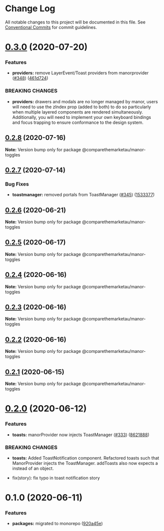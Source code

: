 # Change Log

All notable changes to this project will be documented in this file.
See [Conventional Commits](https://conventionalcommits.org) for commit guidelines.

# [0.3.0](https://github.com/comparethemarketau/manor-react/compare/@comparethemarketau/manor-toggles@0.2.8...@comparethemarketau/manor-toggles@0.3.0) (2020-07-20)


### Features

* **providers:** remove LayerEvent/Toast providers from manorprovider ([#348](https://github.com/comparethemarketau/manor-react/issues/348)) ([461d724](https://github.com/comparethemarketau/manor-react/commit/461d72498fca1aca9de0056a27d1a3d17a89ea77))


### BREAKING CHANGES

* **providers:** drawers and modals are no longer managed by manor, users will need to use the
zIndex prop (added to both) to do so particularly when multiple layered components are rendered
simultaneously. Additionally, you will need to implement your own keyboard bindings and focus
trapping to ensure conformance to the design system.





## [0.2.8](https://github.com/comparethemarketau/manor-react/compare/@comparethemarketau/manor-toggles@0.2.7...@comparethemarketau/manor-toggles@0.2.8) (2020-07-16)

**Note:** Version bump only for package @comparethemarketau/manor-toggles





## [0.2.7](https://github.com/comparethemarketau/manor-react/compare/@comparethemarketau/manor-toggles@0.2.6...@comparethemarketau/manor-toggles@0.2.7) (2020-07-14)


### Bug Fixes

* **toastmanager:** removed portals from ToastManager ([#345](https://github.com/comparethemarketau/manor-react/issues/345)) ([1533377](https://github.com/comparethemarketau/manor-react/commit/1533377910e9cbac266abe24fae1ee42eba4c52f))





## [0.2.6](https://github.com/comparethemarketau/manor-react/compare/@comparethemarketau/manor-toggles@0.2.5...@comparethemarketau/manor-toggles@0.2.6) (2020-06-21)

**Note:** Version bump only for package @comparethemarketau/manor-toggles





## [0.2.5](https://github.com/comparethemarketau/manor-react/compare/@comparethemarketau/manor-toggles@0.2.4...@comparethemarketau/manor-toggles@0.2.5) (2020-06-17)

**Note:** Version bump only for package @comparethemarketau/manor-toggles





## [0.2.4](https://github.com/comparethemarketau/manor-react/compare/@comparethemarketau/manor-toggles@0.2.3...@comparethemarketau/manor-toggles@0.2.4) (2020-06-16)

**Note:** Version bump only for package @comparethemarketau/manor-toggles





## [0.2.3](https://github.com/comparethemarketau/manor-react/compare/@comparethemarketau/manor-toggles@0.2.2...@comparethemarketau/manor-toggles@0.2.3) (2020-06-16)

**Note:** Version bump only for package @comparethemarketau/manor-toggles





## [0.2.2](https://github.com/comparethemarketau/manor-react/compare/@comparethemarketau/manor-toggles@0.2.1...@comparethemarketau/manor-toggles@0.2.2) (2020-06-16)

**Note:** Version bump only for package @comparethemarketau/manor-toggles





## [0.2.1](https://github.com/comparethemarketau/manor-react/compare/@comparethemarketau/manor-toggles@0.2.0...@comparethemarketau/manor-toggles@0.2.1) (2020-06-15)

**Note:** Version bump only for package @comparethemarketau/manor-toggles





# [0.2.0](https://github.com/comparethemarketau/manor-react/compare/@comparethemarketau/manor-toggles@0.1.0...@comparethemarketau/manor-toggles@0.2.0) (2020-06-12)


### Features

* **toasts:** manorProvider now injects ToastManager ([#333](https://github.com/comparethemarketau/manor-react/issues/333)) ([8621888](https://github.com/comparethemarketau/manor-react/commit/862188867bbc8258b29fa162f46e5ad5b108f778))


### BREAKING CHANGES

* **toasts:** Added ToastNotification component. Refactored toasts such that ManorProvider
injects the ToastManager. addToasts also now expects a <ToastNotification> instead of an object.

* fix(story): fix typo in toast notification story





# 0.1.0 (2020-06-11)


### Features

* **packages:** migrated to monorepo ([920a45e](https://github.com/comparethemarketau/manor-react/commit/920a45ec4b40a19de32f39f29693cbe1b1f314ae))
